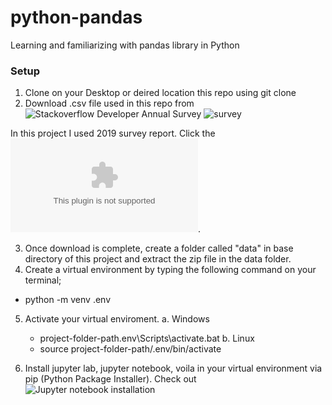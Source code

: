 # python-pandas
Learning and familiarizing with pandas library in Python

### Setup
1. Clone on your Desktop or deired location this repo using git clone
2. Download .csv file used in this repo from ![Stackoverflow Developer Annual Survey](https://insights.stackoverflow.com/survey)
![survey](https://user-images.githubusercontent.com/78599959/225539971-284635ae-1df4-437a-978b-ea184b72aa0c.png)


In this project I used 2019 survey report. Click the ![2019 View Results.Download Full Data Set(CSV)](https://info.stackoverflowsolutions.com/rs/719-EMH-566/images/stack-overflow-developer-survey-2019.zip). 

3. Once download is complete, create a folder called "data" in base directory of this project and extract the zip file in the data folder.
4. Create a virtual environment by typing the following command on your terminal;
  - python -m venv .env
5. Activate your virtual enviroment.
  a. Windows
    - project-folder-path\.env\Scripts\activate.bat
  b. Linux
    - source project-folder-path/.env/bin/activate
    
6. Install jupyter lab, jupyter notebook, voila in your virtual environment via pip (Python Package Installer). Check out ![Jupyter notebook installation](https://jupyter.org/install)
